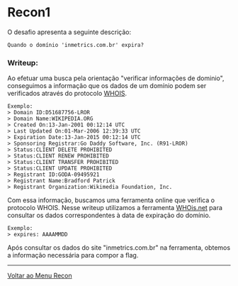 # Recon1

O desafio apresenta a seguinte descrição:

```
Quando o domínio 'inmetrics.com.br' expira?
```

### Writeup:

Ao efetuar uma busca pela orientação "verificar informações de dominio", conseguimos a informação que os dados de um domínio podem ser verificados através do protocolo [WHOIS](https://pt.wikipedia.org/wiki/WHOIS).

```
Exemplo:
> Domain ID:D51687756-LROR
> Domain Name:WIKIPEDIA.ORG
> Created On:13-Jan-2001 00:12:14 UTC
> Last Updated On:01-Mar-2006 12:39:33 UTC
> Expiration Date:13-Jan-2015 00:12:14 UTC
> Sponsoring Registrar:Go Daddy Software, Inc. (R91-LROR)
> Status:CLIENT DELETE PROHIBITED
> Status:CLIENT RENEW PROHIBITED
> Status:CLIENT TRANSFER PROHIBITED
> Status:CLIENT UPDATE PROHIBITED
> Registrant ID:GODA-09495921
> Registrant Name:Bradford Patrick
> Registrant Organization:Wikimedia Foundation, Inc.
```

Com essa informação, buscamos uma ferramenta online que verifica o protocolo WHOIS. Nesse writeup utilizamos a ferramenta [WHOis.net](https://whois.net/) para consultar os dados correspondentes à data de expiração do domínio.

```
Exemplo:
> expires: AAAAMMDD
```

Após consultar os dados do site "inmetrics.com.br" na ferramenta, obtemos a informação necessária para compor a flag.

---

[Voltar ao Menu Recon](https://writeup.insidersec.io/recon)
